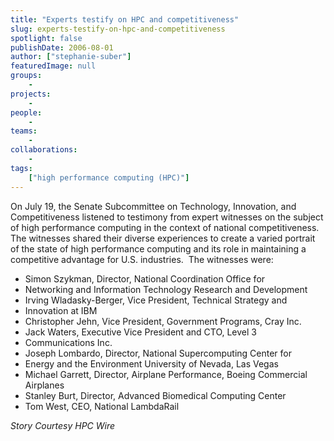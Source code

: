 ```yaml
---
title: "Experts testify on HPC and competitiveness"
slug: experts-testify-on-hpc-and-competitiveness
spotlight: false
publishDate: 2006-08-01
author: ["stephanie-suber"]
featuredImage: null
groups:
    - 
projects:
    - 
people:
    - 
teams: 
    - 
collaborations:
    - 
tags:
    ["high performance computing (HPC)"]
---
```

On July 19, the Senate Subcommittee on Technology, Innovation, and Competitiveness listened to testimony from expert witnesses on the subject of high performance computing in the context of national competitiveness. The witnesses shared their diverse experiences to create a varied portrait of the state of high performance computing and its role in maintaining a competitive advantage for U.S. industries.  The witnesses were:
<ul type="disc">
 	<li>Simon Szykman, Director, National Coordination Office for</li>
 	<li>Networking and Information Technology Research and Development</li>
 	<li>Irving Wladasky-Berger, Vice President, Technical Strategy and</li>
 	<li>Innovation at IBM</li>
 	<li>Christopher Jehn, Vice President, Government Programs, Cray Inc.</li>
 	<li>Jack Waters, Executive Vice President and CTO, Level 3</li>
 	<li>Communications Inc.</li>
 	<li>Joseph Lombardo, Director, National Supercomputing Center for</li>
 	<li>Energy and the Environment University of Nevada, Las Vegas</li>
 	<li>Michael Garrett, Director, Airplane Performance, Boeing Commercial Airplanes</li>
 	<li>Stanley Burt, Director, Advanced Biomedical Computing Center</li>
 	<li>Tom West, CEO, National LambdaRail</li>
</ul>
<em>Story Courtesy HPC Wire </em>
